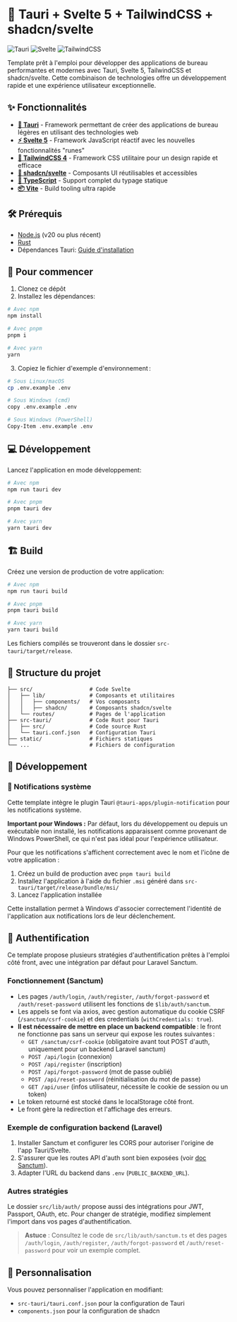 # 🚀 Tauri + Svelte 5 + TailwindCSS + shadcn/svelte

![Tauri](https://img.shields.io/badge/tauri-1.8-blue)
![Svelte](https://img.shields.io/badge/svelte-5-orange)
![TailwindCSS](https://img.shields.io/badge/tailwindcss-4-06b6d4)

Template prêt à l'emploi pour développer des applications de bureau performantes et modernes avec Tauri, Svelte 5, TailwindCSS et shadcn/svelte. Cette combinaison de technologies offre un développement rapide et une expérience utilisateur exceptionnelle.

## ✨ Fonctionnalités

- [**🦀 Tauri**](https://tauri.app/) - Framework permettant de créer des applications de bureau légères en utilisant des technologies web
- [**⚡ Svelte 5**](https://svelte.dev/) - Framework JavaScript réactif avec les nouvelles fonctionnalités "runes"
- [**💨 TailwindCSS 4**](https://tailwindcss.com/) - Framework CSS utilitaire pour un design rapide et efficace
- [**🎨 shadcn/svelte**](https://next.shadcn-svelte.com/) - Composants UI réutilisables et accessibles
- [**📝 TypeScript**](https://www.typescriptlang.org/) - Support complet du typage statique
- [**📦 Vite**](https://vite.dev/) - Build tooling ultra rapide

## 🛠️ Prérequis

- [Node.js](https://nodejs.org/) (v20 ou plus récent)
- [Rust](https://www.rust-lang.org/tools/install)
- Dépendances Tauri: [Guide d'installation](https://tauri.app/start/prerequisites/)

## 🚀 Pour commencer

1. Clonez ce dépôt
2. Installez les dépendances:

```bash
# Avec npm
npm install

# Avec pnpm
pnpm i

# Avec yarn
yarn
```

3. Copiez le fichier d'exemple d'environnement :

```bash
# Sous Linux/macOS
cp .env.example .env

# Sous Windows (cmd)
copy .env.example .env

# Sous Windows (PowerShell)
Copy-Item .env.example .env
```

## 💻 Développement

Lancez l'application en mode développement:

```bash
# Avec npm
npm run tauri dev

# Avec pnpm
pnpm tauri dev

# Avec yarn
yarn tauri dev
```

## 🏗️ Build

Créez une version de production de votre application:

```bash
# Avec npm
npm run tauri build

# Avec pnpm
pnpm tauri build

# Avec yarn
yarn tauri build
```

Les fichiers compilés se trouveront dans le dossier `src-tauri/target/release`.

## 📂 Structure du projet

```
├── src/                  # Code Svelte
│   ├── lib/              # Composants et utilitaires
│   │   ├── components/   # Vos composants
│   │   ├── shadcn/       # Composants shadcn/svelte
│   └── routes/           # Pages de l'application
├── src-tauri/            # Code Rust pour Tauri
│   ├── src/              # Code source Rust
│   └── tauri.conf.json   # Configuration Tauri
├── static/               # Fichiers statiques
└── ...                   # Fichiers de configuration
```

## 🧩 Développement

### 🔔 Notifications système

Cette template intègre le plugin Tauri `@tauri-apps/plugin-notification` pour les notifications système.

**Important pour Windows :** Par défaut, lors du développement ou depuis un exécutable non installé, les notifications apparaissent comme provenant de Windows PowerShell, ce qui n'est pas idéal pour l'expérience utilisateur.

Pour que les notifications s'affichent correctement avec le nom et l'icône de votre application :
1. Créez un build de production avec `pnpm tauri build`
2. Installez l'application à l'aide du fichier `.msi` généré dans `src-tauri/target/release/bundle/msi/`
3. Lancez l'application installée

Cette installation permet à Windows d'associer correctement l'identité de l'application aux notifications lors de leur déclenchement.

## 🔐 Authentification

Ce template propose plusieurs stratégies d'authentification prêtes à l'emploi côté front, avec une intégration par défaut pour Laravel Sanctum.

### Fonctionnement (Sanctum)

- Les pages `/auth/login`, `/auth/register`, `/auth/forgot-password` et `/auth/reset-password` utilisent les fonctions de `$lib/auth/sanctum`.
- Les appels se font via axios, avec gestion automatique du cookie CSRF (`/sanctum/csrf-cookie`) et des credentials (`withCredentials: true`).
- **Il est nécessaire de mettre en place un backend compatible** : le front ne fonctionne pas sans un serveur qui expose les routes suivantes :
  - `GET /sanctum/csrf-cookie` (obligatoire avant tout POST d'auth, uniquement pour un backend Laravel sanctum)
  - `POST /api/login` (connexion)
  - `POST /api/register` (inscription)
  - `POST /api/forgot-password` (mot de passe oublié)
  - `POST /api/reset-password` (réinitialisation du mot de passe)
  - `GET /api/user` (infos utilisateur, nécessite le cookie de session ou un token)
- Le token retourné est stocké dans le localStorage côté front.
- Le front gère la redirection et l'affichage des erreurs.

### Exemple de configuration backend (Laravel)

1. Installer Sanctum et configurer les CORS pour autoriser l'origine de l'app Tauri/Svelte.
2. S'assurer que les routes API d'auth sont bien exposées (voir [doc Sanctum](https://laravel.com/docs/11.x/sanctum#spa-authentication)).
3. Adapter l'URL du backend dans `.env` (`PUBLIC_BACKEND_URL`).

### Autres stratégies

Le dossier `src/lib/auth/` propose aussi des intégrations pour JWT, Passport, OAuth, etc. Pour changer de stratégie, modifiez simplement l'import dans vos pages d'authentification.

> **Astuce** : Consultez le code de `src/lib/auth/sanctum.ts` et des pages `/auth/login`, `/auth/register`, `/auth/forgot-password` et `/auth/reset-password` pour voir un exemple complet.

## 🔧 Personnalisation

Vous pouvez personnaliser l'application en modifiant:

- `src-tauri/tauri.conf.json` pour la configuration de Tauri
- `components.json` pour la configuration de shadcn